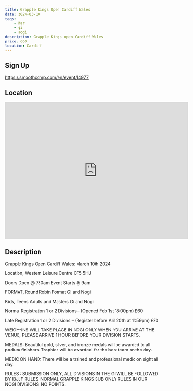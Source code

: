 ```yaml
---
title: Grapple Kings Open Cardiff Wales
date: 2024-03-10
tags:
    - Mar
    - gi 
    - nogi 
description: Grapple Kings open Cardiff Wales
price: €60
location: Cardiff
---
```

## Sign Up
https://smoothcomp.com/en/event/14977

## Location
<iframe src="https://www.google.com/maps/embed?pb=!1m18!1m12!1m3!1d12345.6789!2d-3.1694677!3d51.4765203!2m3!1f0!2f0!3f0!3m2!1i1024!2i768!4f13.1!3m3!1m2!1s0x0%3A0x0!2z51.4765203!5e0!3m2!1sen!2sus!4v1234567890" width="600" height="450" style="border:0;" allowfullscreen="" loading="lazy"></iframe>

## Description
Grapple Kings Open Cardiff Wales: March 10th 2024


Location, Western Leisure Centre CF5 5HJ


Doors Open @ 730am Event Starts @ 9am


FORMAT, Round Robin Format Gi and Nogi


Kids, Teens Adults and Masters Gi and Nogi


Normal Registration 1 or 2 Divisions – (Opened Feb 1st 18:00pm) £60


Late Registration 1 or 2 Divisions – (Register before Aril 20th at 11:59pm) £70


WEIGH-INS WILL TAKE PLACE IN NOGI ONLY WHEN YOU ARRIVE AT THE VENUE, PLEASE ARRIVE 1 HOUR BEFORE YOUR DIVISION STARTS.


MEDALS: Beautiful gold, silver, and bronze medals will be awarded to all podium finishers. Trophies will be awarded  for the best team on the day.


MEDIC ON HAND: There will be a trained and professional medic on sight all day.


RULES : SUBMISSION ONLY, ALL DIVISIONS IN THE GI WILL BE FOLLOWED BY IBJJF RULES. NORMAL GRAPPLE KINGS SUB ONLY RULES IN OUR NOGI DIVISIONS. NO POINTS.